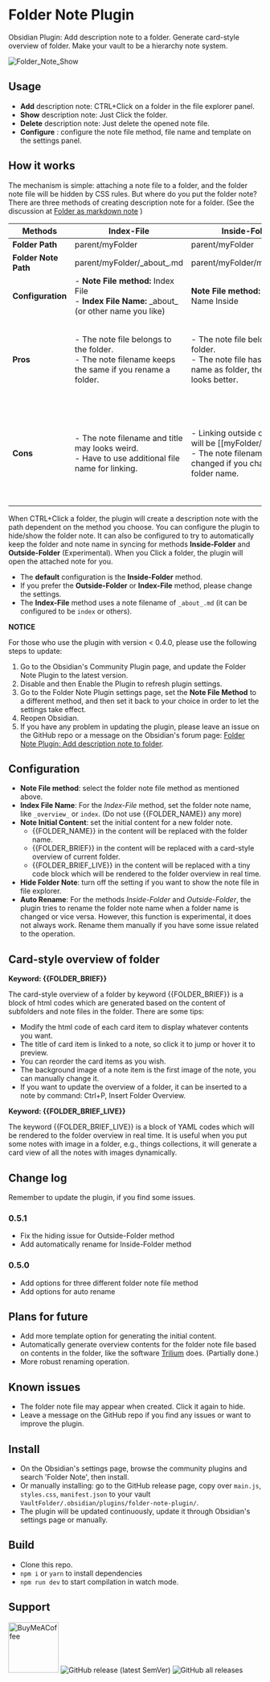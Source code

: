 # Folder Note Plugin

Obsidian Plugin: Add description note to a folder. Generate card-style overview of folder. Make your vault to be a hierarchy note system.

![Folder_Note_Show](https://raw.githubusercontent.com/xpgo/obsidian-folder-note-plugin/master/image/folder-note1.png)

## Usage

- **Add** description note: CTRL+Click on a folder in the file explorer panel.
- **Show** description note: Just Click the folder.
- **Delete** description note: Just delete the opened note file.
- **Configure** : configure the note file method, file name and template on the settings panel.

## How it works

The mechanism is simple: attaching a note file to a folder, and the folder note file will be hidden by CSS rules. But where do you put the folder note? There are three methods of creating description note for a folder. (See the discussion at [Folder as markdown note](https://forum.obsidian.md/t/folder-as-markdown-note/2902/2) )

| Methods         | Index-File                                         | Inside-Folder                                                   | Outside-Folder                                                   |
| -------------------- | ------------------------------------------------------------ | ------------------------------------------------------------ | ------------------------------------------------------------ |
| **Folder Path**      | parent/myFolder                         | parent/myFolder                                        | parent/myFolder                                        |
| **Folder Note Path** | parent/myFolder/\_about\_.md | parent/myFolder/myFolder.md                   | parent/myFolder.md                                     |
| **Configuration** | - **Note File method:** Index File<br />- **Index File Name:** \_about\_ (or other name you like) | **Note File method:** Folder Name Inside | **Note File method:** Folder Name Outside                  |
| **Pros**             | - The note file belongs to the folder. <br />- The note filename keeps the same if you rename a folder. | - The note file belongs to the folder. <br />- The note file has the same name as folder, the note title looks better. | - The note file has the same name as folder, the note title looks better.<br />- Wiki-style of linking, easy to insert link like [\[myFolder]] |
| **Cons**             | - The note filename and title may looks weird.<br />- Have to use additional file name for linking. | - Linking outside of the folder will be [\[myFolder/myFolder]].<br />- The note filename will be changed if you change the folder name. | - The note file does not belong to the folder. You have to move the note file manually if a folder is moved. <br />- The note filename will be changed if you change the folder name. |

When CTRL+Click a folder, the plugin will create a description note with the path dependent on the method you choose. You can configure the plugin to hide/show the folder note. It can also be configured to try to automatically keep the folder and note name in syncing for methods **Inside-Folder** and **Outside-Folder** (Experimental). When you Click a folder, the plugin will open the attached note for you.

- The **default** configuration is the **Inside-Folder** method.
- If you prefer the **Outside-Folder** or **Index-File**  method, please change the settings.
- The **Index-File** method uses a note filename of  `_about_.md` (it can be configured to be `index` or others).

**NOTICE**

 For those who use the plugin with version < 0.4.0, please use the following steps to update:

1. Go to the Obsidian's Community Plugin page, and update the Folder Note Plugin to the latest version.
2. Disable and then Enable the Plugin to refresh plugin settings.
3. Go to the Folder Note Plugin settings page, set the **Note File Method** to a different method, and then set it back to your choice in order to let the settings take effect. 
4. Reopen Obsidian.
5. If you have any problem in updating the plugin, please leave an issue on the GitHub repo or a message on the Obsidian's forum page: [Folder Note Plugin: Add description note to folder](https://forum.obsidian.md/t/folder-note-plugin-add-description-note-to-folder/12038). 

## Configuration

- **Note File method**: select the folder note file method as mentioned above.
- **Index File Name**: For the  *Index-File*  method, set the folder note name, like `_overview_` or `index`. (Do not use {{FOLDER_NAME}} any more)
- **Note Initial Content**: set the initial content for a new folder note.
    - {{FOLDER_NAME}} in the content will be replaced with the folder name.
    - {{FOLDER_BRIEF}} in the content will be replaced with a card-style overview of current folder.
    - {{FOLDER_BRIEF_LIVE}} in the content will be replaced with a tiny code block which will be rendered to the folder overview in real time.
- **Hide Folder Note**: turn off the setting if you want to show the note file in file explorer.
- **Auto Rename**: For the methods *Inside-Folder* and *Outside-Folder*, the plugin tries to rename the folder note name when a folder name is changed or vice versa. However, this function is experimental, it does not always work. Rename them manually if you have some issue related to the operation.

## Card-style overview of folder

**Keyword: {{FOLDER_BRIEF}}**

The card-style overview of a folder by keyword {{FOLDER_BRIEF}} is a block of html codes which are generated based on the content of subfolders and note files in the folder. There are some tips:

- Modify the html code of each card item to display whatever contents you want.
- The title of card item is linked to a note, so click it to jump or hover it to preview.
- You can reorder the card items as you wish. 
- The background image of a note item is the first image of the note, you can manually change it.
- If you want to update the overview of a folder, it can be inserted to a note by command: Ctrl+P, Insert Folder Overview.

**Keyword: {{FOLDER_BRIEF_LIVE}}**

The keyword {{FOLDER_BRIEF_LIVE}} is a block of YAML codes which will be rendered to the folder overview in real time. It is useful when you put some notes with image in a folder, e.g., things collections, it will generate a card view of all the notes with images dynamically.

## Change log

Remember to update the plugin, if you find some issues.

### 0.5.1

- Fix the hiding issue for Outside-Folder method
- Add automatically rename for Inside-Folder method

### 0.5.0

- Add options for three different folder note file method
- Add options for auto rename

## Plans for future

- Add more template option for generating the initial content.
- Automatically generate overview contents for the folder note file based on contents in the folder, like the software [Trilium](https://github.com/zadam/trilium) does. (Partially done.)
- More robust renaming operation.

## Known issues

- The folder note file may appear when created. Click it again to hide.
- Leave a message on the GitHub repo if you find any issues or want to improve the plugin.

## Install

- On the Obsidian's settings page, browse the community plugins and search 'Folder Note', then install.
- Or manually installing: go to the GitHub release page, copy over `main.js`, `styles.css`, `manifest.json` to your vault `VaultFolder/.obsidian/plugins/folder-note-plugin/`.
- The plugin will be updated continuously, update it through Obsidian's settings page or manually.

## Build

- Clone this repo.
- `npm i` or `yarn` to install dependencies
- `npm run dev` to start compilation in watch mode.

## Support

[<img src="https://cdn.buymeacoffee.com/buttons/v2/default-yellow.png" alt="BuyMeACoffee" width="100">](https://www.buymeacoffee.com/xpgo)
![GitHub release (latest SemVer)](https://img.shields.io/github/v/release/xpgo/obsidian-folder-note-plugin?style=for-the-badge)
![GitHub all releases](https://img.shields.io/github/downloads/xpgo/obsidian-folder-note-plugin/total?style=for-the-badge)
